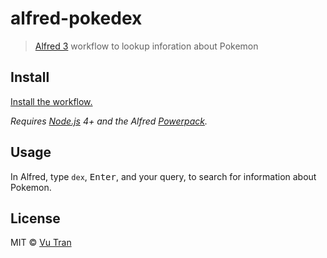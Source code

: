 # alfred-pokedex

> [Alfred 3](https://www.alfredapp.com) workflow to lookup inforation about Pokemon

## Install

[Install the workflow.](http://www.packal.org/workflow/pokedex-0)

*Requires [Node.js](https://nodejs.org) 4+ and the Alfred [Powerpack](https://www.alfredapp.com/powerpack/).*

## Usage

In Alfred, type `dex`, <kbd>Enter</kbd>, and your query, to search for information about Pokemon.

## License

MIT © [Vu Tran](http://vu-tran.com)
